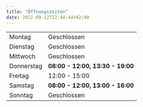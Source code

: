```yaml
---
title: "Öffnungszeiten"
date: 2022-09-12T22:44:44+02:00
---
```


|            |                                  |
|------------|----------------------------------|
| Montag     | Geschlossen                      |		
| Dienstag   | Geschlossen                      |
| Mittwoch   | Geschlossen                      | 
| Donnerstag | **08:00 - 12:00, 13:30 - 19:00** |
| Freitag 	  | 12:00 - 15:00                    |	
| Samstag    | **08:00 - 12:00, 13:00 - 16:00** |	
| Sonntag    | Geschlossen                      |	
